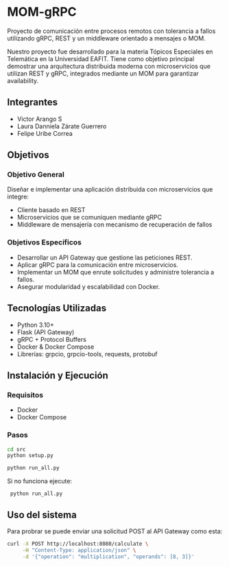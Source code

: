 # MOM-gRPC

Proyecto de comunicación entre procesos remotos con tolerancia a fallos utilizando gRPC, REST y un middleware orientado a mensajes o MOM.

Nuestro proyecto fue desarrollado para la materia Tópicos Especiales en Telemática en la Universidad EAFIT. Tiene como objetivo principal demostrar una arquitectura distribuida moderna con microservicios que utilizan REST y gRPC, integrados mediante un MOM para garantizar availability.

## Integrantes
- Victor Arango S
- Laura Danniela Zárate Guerrero
- Felipe Uribe Correa

## Objetivos

### Objetivo General
Diseñar e implementar una aplicación distribuida con microservicios que integre:
- Cliente basado en REST
- Microservicios que se comuniquen mediante gRPC
- Middleware de mensajería con mecanismo de recuperación de fallos

### Objetivos Específicos
- Desarrollar un API Gateway que gestione las peticiones REST.
- Aplicar gRPC para la comunicación entre microservicios.
- Implementar un MOM que enrute solicitudes y administre tolerancia a fallos.
- Asegurar modularidad y escalabilidad con Docker.

## Tecnologías Utilizadas
- Python 3.10+
- Flask (API Gateway)
- gRPC + Protocol Buffers
- Docker & Docker Compose
- Librerías: grpcio, grpcio-tools, requests, protobuf

## Instalación y Ejecución
### Requisitos
- Docker
- Docker Compose

### Pasos
```bash
cd src
python setup.py

python run_all.py
```

Si no funciona 
ejecute:

     python run_all.py


## Uso del sistema
Para probrar se puede enviar una solicitud POST al API Gateway como esta:
```bash
curl -X POST http://localhost:8080/calculate \
     -H "Content-Type: application/json" \
     -d '{"operation": "multiplication", "operands": [8, 3]}'
```

